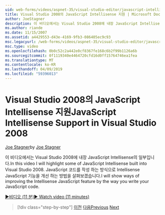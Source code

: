 ```yaml
---
uid: web-forms/videos/aspnet-35/visual-studio-editor/javascript-intellisense-support-in-visual-studio-2008
title: Visual Studio 2008의 JavaScript Intellisense 지원 | Microsoft Docs
author: JoeStagner
description: 이 비디오에서는 Visual Studio 2008에 내장 JavaScript Intellisense의 일부입니다. Intellisense JavaScript featu를 개선 하는 방법을 설명 하겠습니다...
ms.author: riande
ms.date: 11/15/2007
ms.assetid: a4429553-d43e-4169-9fb3-086405ec9c93
msc.legacyurl: /web-forms/videos/aspnet-35/visual-studio-editor/javascript-intellisense-support-in-visual-studio-2008
msc.type: video
ms.openlocfilehash: 0b0c52c2a442e0cf8367fe168c6b2f99b1126a6b
ms.sourcegitcommit: 0f1119340e4464720cfd16d0ff15764746ea1fea
ms.translationtype: MT
ms.contentlocale: ko-KR
ms.lasthandoff: 04/09/2019
ms.locfileid: "59396013"
---
```

# <a name="javascript-intellisense-support-in-visual-studio-2008"></a><span data-ttu-id="d3efa-104">Visual Studio 2008의 JavaScript Intellisense 지원</span><span class="sxs-lookup"><span data-stu-id="d3efa-104">JavaScript Intellisense Support in Visual Studio 2008</span></span>

<span data-ttu-id="d3efa-105">[Joe Stagner](https://github.com/JoeStagner)</span><span class="sxs-lookup"><span data-stu-id="d3efa-105">by [Joe Stagner](https://github.com/JoeStagner)</span></span>

<span data-ttu-id="d3efa-106">이 비디오에서는 Visual Studio 2008에 내장 JavaScript Intellisense의 일부입니다.</span><span class="sxs-lookup"><span data-stu-id="d3efa-106">In this video I will highlight some of JavaScript Intellisense built into Visual Studio 2008.</span></span> <span data-ttu-id="d3efa-107">JavaScript 코드를 작성 하는 방식으로 Intellisense JavaScript 기능을 개선 하는 방법을 살펴보겠습니다.</span><span class="sxs-lookup"><span data-stu-id="d3efa-107">I will show ways of improving the Intellisense JavaScript feature by the way you write your JavaScript code.</span></span>

[<span data-ttu-id="d3efa-108">&#9654;비디오 (11 분)</span><span class="sxs-lookup"><span data-stu-id="d3efa-108">&#9654; Watch video (11 minutes)</span></span>](https://channel9.msdn.com/Blogs/ASP-NET-Site-Videos/javascript-intellisense-support-in-visual-studio-2008)

> [!div class="step-by-step"]
> <span data-ttu-id="d3efa-109">[이전](new-designer-support-in-visual-studio-2008.md)
> [다음](javascript-debugging-in-visual-studio-2008.md)</span><span class="sxs-lookup"><span data-stu-id="d3efa-109">[Previous](new-designer-support-in-visual-studio-2008.md)
[Next](javascript-debugging-in-visual-studio-2008.md)</span></span>
